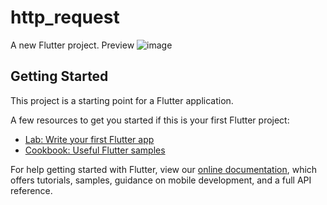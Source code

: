 # http_request

A new Flutter project.
Preview 
![image](https://user-images.githubusercontent.com/100067693/235435453-daa816ff-9f62-483b-a875-ed5d5bea701b.png)

## Getting Started

This project is a starting point for a Flutter application.

A few resources to get you started if this is your first Flutter project:

- [Lab: Write your first Flutter app](https://flutter.dev/docs/get-started/codelab)
- [Cookbook: Useful Flutter samples](https://flutter.dev/docs/cookbook)

For help getting started with Flutter, view our
[online documentation](https://flutter.dev/docs), which offers tutorials,
samples, guidance on mobile development, and a full API reference.
